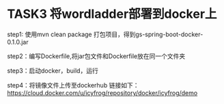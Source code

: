 # TASK3 将wordladder部署到docker上

step1: 使用mvn clean package 打包项目，得到gs-spring-boot-docker-0.1.0.jar

step2：编写Dockerfile,将jar包文件和Dockerfile放在同一个文件夹

step3：启动docker，build，运行

step4：将镜像文件上传至dockerhub 链接如下：
https://cloud.docker.com/u/icyfrog/repository/docker/icyfrog/demo
